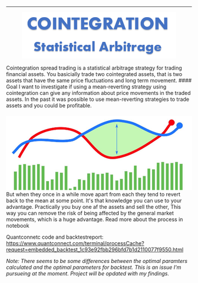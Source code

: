 ----
<p align="center">
  <img src="img/Cointegration.png" />
</p>
Cointegration spread trading is a statistical arbitrage strategy for trading financial assets. You basicially trade two cointegrated assets, that is two assets that have the same price fluctuations and long term movement. 
#### Goal
I want to investigate if using a mean-reverting strategy using cointegration can give any information about price movements in the traded assets. In the past it was possible to use mean-reverting strategies to trade assets and you could be profitable. 

####

![Graphs](img/Github_graphs.jpg)
But when they once in a while move apart from each they tend to revert back to the mean at some point. It's that knowledge you can use to your advantage.
Practically you buy one af the assets and sell the other, This way you can remove the risk of being affected by the general market movements, which is a huge advantage. 
Read more about the process in notebook

Quantconnetc code and backtestreport:</br>
https://www.quantconnect.com/terminal/processCache?request=embedded_backtest_1c93e92fbb296bfd7b1d2110077f9550.html

*Note: There seems to be some differences between the optimal paramters calculated and the optimal parameters for backtest. This is an issue I'm pursueing at the moment. Project will be opdated with my findings.*

<!--stackedit_data:
eyJoaXN0b3J5IjpbLTIxMTYyMTI3NSw1MjY1OTk0NTQsLTU0Mj
g0MzIxOCwxNzcxOTAzMDgxLDIwMDM4Njg2NTMsMTI5MTk3MzAy
LDE4NTU2NDk4OTcsMTMzOTU1NzE3MywxOTY3OTI3NTU0LDExMz
M1OTA3ODIsLTE0MzM3OTgwNzEsLTEzMTM0MzgxNjIsNDU4NDYy
OTcyLC0xMDAzMDgwNjEyLC0zNjgxODQxMjhdfQ==
-->